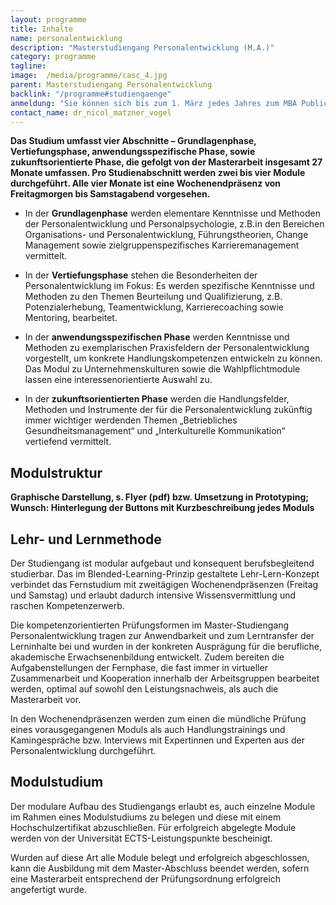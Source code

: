 ```yaml
---
layout: programme
title: Inhalte
name: personalentwicklung
description: "Masterstudiengang Personalentwicklung (M.A.)"
category: programme
tagline: 
image:  /media/programme/casc_4.jpg
parent: Masterstudiengang Personalentwicklung 
backlink: "/programme#studiengaenge"
anmeldung: "Sie können sich bis zum 1. März jedes Jahres zum MBA Public Management anmelden, der Studiengang beginnt im April jedes Jahres."
contact_name: dr_nicol_matzner_vogel
---
```



**Das Studium umfasst vier Abschnitte – Grundlagenphase, Vertiefungsphase, anwendungsspezifische Phase, sowie zukunftsorientierte Phase, die gefolgt von der Masterarbeit insgesamt 27 Monate umfassen. Pro Studienabschnitt werden zwei bis vier Module durchgeführt. Alle vier Monate ist eine Wochenendpräsenz von Freitagmorgen bis Samstagabend vorgesehen.**

* In der **Grundlagenphase** werden elementare Kenntnisse und Methoden der Personalentwicklung und Personalpsychologie, z.B.in den Bereichen Organisations- und Personalentwicklung, Führungstheorien, Change Management sowie zielgruppenspezifisches Karrieremanagement vermittelt.

* In der **Vertiefungsphase** stehen die Besonderheiten der Personalentwicklung im Fokus: Es werden spezifische Kenntnisse und Methoden zu den Themen Beurteilung und Qualifizierung, z.B. Potenzialerhebung, Teamentwicklung, Karrierecoaching sowie Mentoring, bearbeitet.

* In der **anwendungsspezifischen Phase** werden Kenntnisse und Methoden zu exemplarischen Praxisfeldern der Personalentwicklung vorgestellt, um konkrete Handlungskompetenzen entwickeln zu können. Das Modul zu Unternehmenskulturen sowie die Wahlpflichtmodule lassen eine interessenorientierte Auswahl zu.

* In der **zukunftsorientierten Phase** werden die Handlungsfelder, Methoden und Instrumente der für die Personalentwicklung zukünftig immer wichtiger werdenden Themen „Betriebliches Gesundheitsmanagement“ und „Interkulturelle Kommunikation“ vertiefend vermittelt.


## Modulstruktur 
**Graphische Darstellung, s. Flyer (pdf) bzw. Umsetzung in Prototyping; Wunsch: Hinterlegung der Buttons mit Kurzbeschreibung jedes Moduls**

## Lehr- und Lernmethode
Der Studiengang ist modular aufgebaut und konsequent berufsbegleitend studierbar. Das im Blended-Learning-Prinzip gestaltete Lehr-Lern-Konzept verbindet das Fernstudium mit zweitägigen Wochenendpräsenzen (Freitag und Samstag) und erlaubt dadurch intensive Wissensvermittlung und raschen Kompetenzerwerb.

Die kompetenzorientierten Prüfungsformen im Master-Studiengang Personalentwicklung tragen zur Anwendbarkeit und zum Lerntransfer der Lerninhalte bei und wurden in der konkreten Ausprägung für die berufliche, akademische Erwachsenenbildung entwickelt. Zudem bereiten die Aufgabenstellungen der Fernphase, die fast immer in virtueller Zusammenarbeit und Kooperation innerhalb der Arbeitsgruppen bearbeitet werden, optimal auf sowohl den Leistungsnachweis, als auch die Masterarbeit vor.

In den Wochenendpräsenzen werden zum einen die mündliche Prüfung eines vorausgegangenen Moduls als auch Handlungstrainings und Kamingespräche bzw. Interviews mit Expertinnen und Experten aus der Personalentwicklung durchgeführt.

## Modulstudium

Der modulare Aufbau des Studiengangs erlaubt es, auch einzelne Module im Rahmen eines Modulstudiums zu belegen und diese mit einem Hochschulzertifikat abzuschließen. Für erfolgreich abgelegte Module werden von der Universität ECTS-Leistungspunkte bescheinigt.

Wurden auf diese Art alle Module belegt und erfolgreich abgeschlossen, kann die Ausbildung mit dem Master-Abschluss beendet werden, sofern eine Masterarbeit entsprechend der Prüfungsordnung erfolgreich angefertigt wurde.

